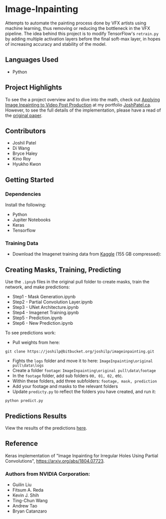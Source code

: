 # Image-Inpainting

Attempts to automate the painting process done by VFX artists using machine learning, thus removing or reducing the bottleneck in the VFX pipeline. The idea behind this project is to modify TensorFlow's `retrain.py` by adding multiple activation layers before the final soft-max layer, in hopes of increasing accuracy and stability of the model.

## Languages Used

* Python

## Project Highlights

To see the a project overview and to dive into the math, check out [Applying Image Inpainting to Video Post Production](http://joshpatel.ca/image_inpainting) at my portfolio [JoshPatel.ca](http://joshpatel.ca/). However, to see the full details of the implementation, please have a read of the [original paper](https://arxiv.org/abs/1804.07723).

## Contributors

* Joshil Patel
* Di Wang
* Bryce Haley
* Kino Roy
* Hyukho Kwon

## Getting Started

### Dependencies
Install the following:
* Python
* Jupiter Notebooks
* Keras
* Tensorflow

### Training Data

* Download the Imagenet training data from [Kaggle](https://www.kaggle.com/c/imagenet-object-localization-challenge/download/imagenet_object_localization.tar.gz) (155 GB compressed):

## Creating Masks, Training, Predicting

Use the `.ipnyb` files in the original pull folder to create masks, train the network, and make predictions:

* Step1 - Mask Generation.ipynb
* Step2 - Partial Convolution Layer.ipynb
* Step3 - UNet Architecture.ipynb
* Step4 - Imagenet Training.ipynb
* Step5 - Prediction.ipynb
* Step6 - New Prediction.ipynb

To see predictions work:
* Pull weights from here:
```
git clone https://joshilp@bitbucket.org/joshilp/imageinpainting.git
```
* Fights the `logs` folder and move it to here: `ImageInpainting\original pull\data\logs`
* Create  a folder `footage`: `ImageInpainting\original pull\data\footage`
* In the `footage` folder, add sub folders `00, 01, 02,` etc.
* Within these folders, add three subfolders: `footage, mask, prediction`
* Add your footage and masks to the relevant folders
* Update `predicty.py` to reflect the folders you have created, and run it:
```
python predict.py
```

## Predictions Results

View the results of the predictions [here](https://vimeo.com/310712744).

## Reference

Keras implementation of "Image Inpainting for Irregular Holes Using Partial Convolutions", https://arxiv.org/abs/1804.07723. 

### Authors from NVIDIA Corporation:
* Guilin Liu
* Fitsum A. Reda
* Kevin J. Shih
* Ting-Chun Wang
* Andrew Tao
* Bryan Catanzaro